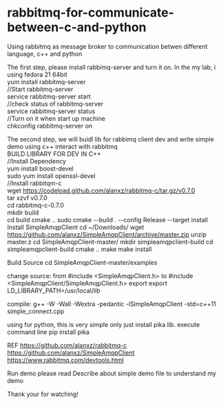# rabbitmq-for-communicate-between-c-and-python
Using rabbitmq as message broker to communication betwen different language, c++ and python

The first step, please install rabbimq-server and turn it on. In the my lab, i using fedora 21 64bit		
yum install rabbitmq-server											
//Start rabbitmq-server												
service rabbitmq-server start											
//check status of rabbitmq-server										
service rabbitmq-server status											
//Turn on it when start up machine										
chkconfig rabbitmq-server on											

The second step, we will buidl lib for rabbimq client dev and write simple demo using c++ interact with rabbitmq	
BUILD LIBRARY FOR DEV IN C++											
//Install Dependency												
yum install boost-devel												
sudo yum install openssl-devel											
//Install rabbitqm-c												
wget https://codeload.github.com/alanxz/rabbitmq-c/tar.gz/v0.7.0						
tar xzvf v0.7.0										
cd rabbitmq-c-0.7.0														
mkdir build													
cd build
cmake ..
sudo cmake --build . --config Release --target install
Install SimpleAmqpClient
cd ~/Downloads/
wget https://github.com/alanxz/SimpleAmqpClient/archive/master.zip
unzip master.z
cd SimpleAmqpClient-master/
mkdir simpleamqpclient-build
cd simpleamqpclient-build
cmake ..
make
make install

Build Source
cd SimpleAmqpClient-master/examples

change source: 
from #include <SimpleAmqpClient.h> to #include <SimpleAmqpClient/SimpleAmqpClient.h>
export export LD_LIBRARY_PATH=/usr/local/lib
	

compile: g++ -W -Wall -Wextra -pedantic -lSimpleAmqpClient -std=c++11 simple_connect.cpp

using for python, this is very simple
only just install pika lib. execute command line
pip install pika

REF 
https://github.com/alanxz/rabbitmq-c
https://github.com/alanxz/SimpleAmqpClient
https://www.rabbitmq.com/devtools.html

Run demo
please read Describe about simple demo file to understand my demo

Thank your for watching!
